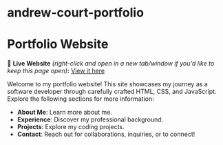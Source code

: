 # andrew-court-portfolio

# Portfolio Website

🚀 **Live Website** _(right-click and open in a new tab/window if you'd like to keep this page open)_**:** [View it here](https://andrew-court-portfolio.netlify.app/)

Welcome to my portfolio website! This site showcases my journey as a software developer through carefully crafted HTML, CSS, and JavaScript. Explore the following sections for more information:

- **About Me**: Learn more about me.
- **Experience**: Discover my professional background.
- **Projects**: Explore my coding projects.
- **Contact**: Reach out for collaborations, inquiries, or to connect!
